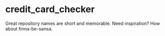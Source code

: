 credit_card_checker
===================

Great repository names are short and memorable. Need inspiration? How about finna-be-sansa.
